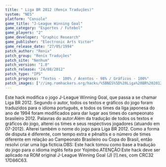 ```yaml
---
title: " Liga BR 2012 (Renix Traduções)"
system: "NES"
platform: "Console"
game_title: "J-League Winning Goal"
game_category: "Esportes / Futebol"
game_players: "2"
game_developer: "Graphic Research"
game_publisher: "Electronic Arts Victor"
game_release_date: "27/05/1994"
patch_author: "Renix"
patch_group: "Renix Traduções"
patch_site: "Nenhum"
patch_version: "1.0"
patch_release: "24/08/2012"
patch_type: "IPS"
patch_progress: "Textos - 100% / Acentos - 98% / Gráficos - 100%"
patch_images: ["//img.romhackers.org/hacks/%5BNES%5D%20Liga%20BR%202012%20-%20Renix%20Tradu%C3%A7%C3%B5es%20-%201.png","//img.romhackers.org/hacks/%5BNES%5D%20Liga%20BR%202012%20-%20Renix%20Tradu%C3%A7%C3%B5es%20-%202.png","//img.romhackers.org/hacks/%5BNES%5D%20Liga%20BR%202012%20-%20Renix%20Tradu%C3%A7%C3%B5es%20-%203.png"]
---
```

Este hack modifica o jogo J-League Winning Goal, que passa a se chamar Liga BR 2012. Segundo o autor, todos os textos e gráficos do jogo foram traduzidos para o idioma português, e todos os times da liga japonesa do ano de 1994 foram modificados para dar lugar aos times do campeonato brasileiro 2012. Palavras do autor:Além da tradução de todos os textos e gráficos do jogo, alterei os times e seus respectivos jogadores (atuando em 07-2012). Alterei também o nome do jogo para Liga BR 2012. Como a forma de disputa é diferente, com tempo extra e pênaltis e o número de times diferente em relação ao Campeonato Brasileiro ou Copa do Brasil, então resolvi criar uma liga fictícia.OBS: Este hack tomou como base a tradução do jogo para o idioma inglês feita por Yojimbo.ATENÇÃO:Este hack deve ser aplicado na ROM original J-League Winning Goal (J) [!].nes, com CRC32 17D86C63.